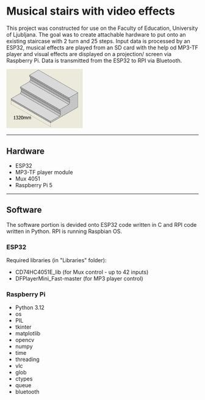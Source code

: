 # Musical stairs with video effects
This project was constructed for use on the Faculty of Education, University of Ljubljana. The goal was to create attachable hardware to put onto an existing staircase with 2 turn and 25 steps.
Input data is processed by an ESP32, musical effects are played from an SD card with the help od MP3-TF player and visual effects are displayed on a projection/ screen via Raspberry Pi.
Data is transmitted from the ESP32 to RPI via Bluetooth.

<img src="/Images/part_of_staircase.png" alt="Part of the staircase" width="200"/>

***
## Hardware
- ESP32
- MP3-TF player module
- Mux 4051
- Raspberry Pi 5
***
## Software
The software portion is devided onto ESP32 code written in C and RPI code written in Python. RPI is running Raspbian OS.
### ESP32
Required libraries (in "Libraries" folder):
- CD74HC4051E_lib           (for Mux control - up to 42 inputs)
- DFPlayerMini_Fast-master  (for MP3 player control)

### Raspberry Pi
- Python 3.12
- os
- PIL
- tkinter
- matplotlib
- opencv
- numpy
- time
- threading
- vlc
- glob
- ctypes
- queue
- bluetooth
